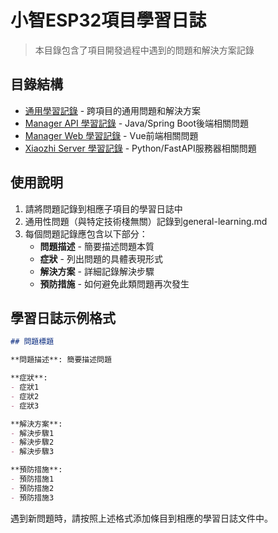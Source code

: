 # 小智ESP32項目學習日誌

> 本目錄包含了項目開發過程中遇到的問題和解決方案記錄

## 目錄結構

- [通用學習記錄](general-learning.md) - 跨項目的通用問題和解決方案
- [Manager API 學習記錄](manager-api/learning-journal.md) - Java/Spring Boot後端相關問題
- [Manager Web 學習記錄](manager-web/learning-journal.md) - Vue前端相關問題
- [Xiaozhi Server 學習記錄](xiaozhi-server/learning-journal.md) - Python/FastAPI服務器相關問題

## 使用說明

1. 請將問題記錄到相應子項目的學習日誌中
2. 通用性問題（與特定技術棧無關）記錄到general-learning.md
3. 每個問題記錄應包含以下部分：
   - **問題描述** - 簡要描述問題本質
   - **症狀** - 列出問題的具體表現形式
   - **解決方案** - 詳細記錄解決步驟
   - **預防措施** - 如何避免此類問題再次發生

## 學習日誌示例格式

```markdown
## 問題標題

**問題描述**: 簡要描述問題

**症狀**: 
- 症狀1
- 症狀2
- 症狀3

**解決方案**:
- 解決步驟1
- 解決步驟2
- 解決步驟3

**預防措施**:
- 預防措施1
- 預防措施2
- 預防措施3
```

遇到新問題時，請按照上述格式添加條目到相應的學習日誌文件中。 